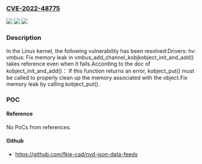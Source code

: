 ### [CVE-2022-48775](https://cve.mitre.org/cgi-bin/cvename.cgi?name=CVE-2022-48775)
![](https://img.shields.io/static/v1?label=Product&message=Linux&color=blue)
![](https://img.shields.io/static/v1?label=Version&message=c2e5df616e1a%3C%20417947891bd5%20&color=brighgreen)
![](https://img.shields.io/static/v1?label=Vulnerability&message=n%2Fa&color=brighgreen)

### Description

In the Linux kernel, the following vulnerability has been resolved:Drivers: hv: vmbus: Fix memory leak in vmbus_add_channel_kobjkobject_init_and_add() takes reference even when it fails.According to the doc of kobject_init_and_add()：   If this function returns an error, kobject_put() must be called to   properly clean up the memory associated with the object.Fix memory leak by calling kobject_put().

### POC

#### Reference
No PoCs from references.

#### Github
- https://github.com/fkie-cad/nvd-json-data-feeds

